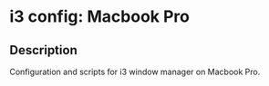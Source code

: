 # i3 config: Macbook Pro

## Description
Configuration and scripts for i3 window manager on Macbook Pro.
